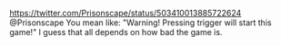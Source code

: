 https://twitter.com/Prisonscape/status/503410013885722624 @Prisonscape You mean like: "Warning! Pressing trigger will start this game!" I guess that all depends on how bad the game is.
